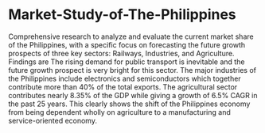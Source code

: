 # Market-Study-of-The-Philippines
Comprehensive research to analyze and evaluate the current market share of the Philippines, with a specific focus on forecasting the future growth prospects of three
key sectors: Railways, Industries, and Agriculture.
Findings are
The rising demand for public transport is inevitable and the future growth prospect is very bright for this sector.
The major industries of the Philippines include electronics and semiconductors which together contribute more than 40% of the total exports.
The agricultural sector contributes nearly 8.35% of the GDP while giving a growth of 6.5% CAGR in the past 25 years. This clearly shows the shift of the
Philippines economy from being dependent wholly on agriculture to a manufacturing and service-oriented economy.
